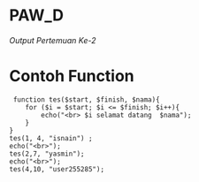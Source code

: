 # PAW_D
###### Output Pertemuan Ke-2

<h1>Contoh Function</h1>
<?php

     function tes($start, $finish, $nama){
        for ($i = $start; $i <= $finish; $i++){
            echo("<br> $i selamat datang  $nama");
        }
    }
    tes(1, 4, "isnain") ;
    echo("<br>");
    tes(2,7, "yasmin");
    echo("<br>");
    tes(4,10, "user255285");
